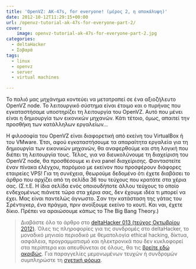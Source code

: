 ```yaml
---
title: 'OpenVZ: AK-47s, for everyone! (μέρος 2, η αποκάλυψη)'
date: 2012-10-12T11:29:15+00:00
url: /openvz-tutorial-ak-47s-for-everyone-part-2/
cover:
    image: openvz-tutorial-ak-47s-for-everyone-part-2.jpg
categories:
  - deltaHacker
  - Σοβαρά
tags:
  - linux
  - openvz
  - server
  - virtual machines

---
```

Το παλιό μας μηχάνημα κοντεύει να μετατραπεί σε ένα αξιοζήλευτο OpenVZ node. Το λειτουργικό σύστημα είναι έτοιμο και ο πυρήνας που εγκαταστήσαμε υποστηρίζει τη λειτουργία του OpenVZ. Αυτό που μένει είναι η δημιουργία των εικονικών μηχανών. Κάτι τέτοιο, όμως, απαιτεί την προσθήκη των κατάλληλων εργαλείων&#8230;

Η φιλοσοφία του OpenVZ είναι διαφορετική από εκείνη του VirtualBox ή του VMware. Έτσι, αφού εγκαταστήσουμε τα απαραίτητα εργαλεία για τη δημιουργία των εικονικών μηχανών, θα αναφερθούμε και στη λογική που διέπει τη λειτουργία τους. Τέλος, για να διευκολύνουμε τη διαχείριση του OpenVZ node, θα προσθέσουμε κι ένα panel διαχείρισης. Φανταστείτε έναν πίνακα ελέγχου, παρόμοιο με εκείνον που προσφέρουν διάφορες εταιρείες VPS! Για τη συνέχεια, θεωρούμε δεδομένο ότι έχετε διαβάσει το άρθρο που αρχίζει από τη σελίδα 36 του τεύχους που κρατάτε στα χέρια σας. (Σ.τ.Ε. Η ίδια σελίδα ενός οποιουδήποτε άλλου τεύχους το οποίο ενδεχομένως πιάνετε τώρα στα χέρια σας, δεν έχουμε ιδέα τι μπορεί να έχει. Μας είναι παντελώς άγνωστο. Σαν την κατάσταση της γάτας του Σρέντιγκερ, ένα πράγμα, πριν ανοίξουμε εκείνο το κουτί. Και ναι, έχετε δίκιο. Πρέπει να αραιώσουμε κάπως το The Big Bang Theory.)

> Διαβάστε όλο το άρθρο στο <a href="http://deltahacker.gr/2012/10/11/deltahacker013/" title="deltaHacker 013 (τεύχος Οκτωβρίου 2012)" target="_blank" rel="noopener noreferrer nofollow" class="broken_link">deltaHacker 013 (τεύχος Οκτωβρίου 2012)</a>. Όλες τις πληροφορίες για τις συνδρομές στο deltaHacker, το μοναδικό μηνιαίο περιοδικό με θεματολογία ethical hacking, δίκτυα, ασφάλεια, προγραμματισμό και ηλεκτρονικά που δεν κυκλοφορεί στα περίπτερα και απευθύνεται σε όλους, θα τις <a href="http://deltahacker.gr/subscriptions/" title="Πληροφορίες συνδρομών" target="_blank" rel="noopener noreferrer nofollow" class="broken_link">βρείτε εδώ ακριβώς</a>. Για παραγγελίες μεμονωμένων τευχών ή συνδρομών συμπληρώστε τη <a href="http://deltahacker.gr/order/" title="Αγορές τευχών & συνδρομών" target="_blank" rel="noopener noreferrer nofollow" class="broken_link">σχετική φόρμα</a>.
